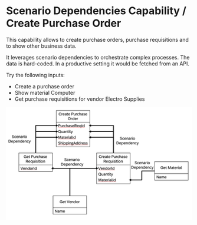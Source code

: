 # Scenario Dependencies Capability / Create Purchase Order

This capability allows to create purchase orders, purchase requisitions and to show other business data. 

It leverages scenario dependencies to orchestrate complex processes. The data is hard-coded. In a productive setting it would be fetched from an API.

Try the following inputs:

- Create a purchase order
- Show material Computer
- Get purchase requisitions for vendor Electro Supplies

![Scenario Dependencies Capability Architecture](scenario_dependencies.png)
